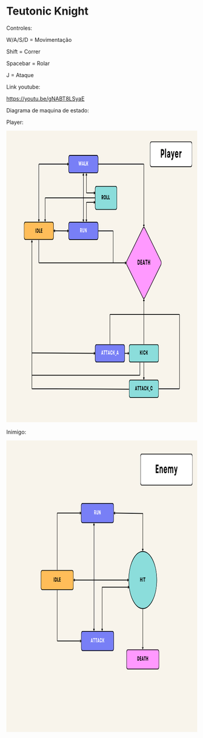 # Teutonic Knight

 Controles:
 
 W/A/S/D = Movimentação
 
 Shift = Correr
 
 Spacebar = Rolar
 
 J = Ataque

 Link youtube:

 https://youtu.be/gNABT8LSyaE

Diagrama de maquina de estado:

Player:

<p align="center">
    <a href="https://github.com/RoSzos/Teutonic-Knight/tree/main/Assets/ReadmeImages">
        <img height="768px" src="https://github.com/RoSzos/Teutonic-Knight/blob/f13b9bc80259703f9c88876dfca0fa7e9d59730b/Assets/ReadmeImages/diagrama_PLAYER.png"/>
    </a>
</p>

Inimigo:

<p align="center">
    <a href="https://github.com/RoSzos/Teutonic-Knight/tree/main/Assets/ReadmeImages">
        <img height="768px" src="https://github.com/RoSzos/Teutonic-Knight/blob/f13b9bc80259703f9c88876dfca0fa7e9d59730b/Assets/ReadmeImages/diagrama_ENEMY.png"/>
    </a>
</p>

